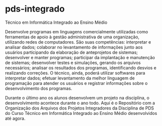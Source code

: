 # pds-integrado
Técnico em Informática Integrado ao Ensino Médio

Desenvolve programas em linguagens comercialmente utilizadas como ferramentas de apoio à gestão administrativa de uma organização, utilizando redes de computadores. São suas competências: interpretar e analisar dados; colaborar no levantamento de informações junto aos usuários participando da elaboração de anteprojetos de sistemas; desenvolver e manter programas; participar da implantação e manutenção de sistemas; desenvolver testes e simulações, gerando os arquivos necessários; analisar os resultados dos programas, identificando desvios e realizando correções. O técnico, ainda, poderá utilizar softwares para interpretar dados; efetuar levantamento da melhor linguagem de programação para atender os usuários e registrar informações sobre o desenvolvimento dos programas.

Durante o último ano os alunos desenvolvem um projeto na disciplina, o desenvolvimento acontece durante o ano todo. Aqui é o Repositório com a Organização dos Arquivos dos Projetos Integradores da Disciplina de PDS do Curso Técnico em Informática Integrado ao Ensino Médio desenvolvidos até agora.
